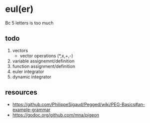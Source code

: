 # eul(er)

Bc 5 letters is too much

## todo

1. vectors
	* vector operations (\*,x,+,-)
2. variable assignemnt/definition
3. function assignment/definition
4. euler integrator
5. dynamic integrator

## resources

* https://github.com/PhilippeSigaud/Pegged/wiki/PEG-Basics#an-example-grammar
* https://godoc.org/github.com/mna/pigeon